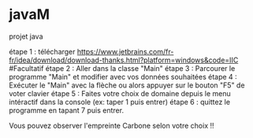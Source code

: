 # javaM
projet java

étape 1 : télécharger https://www.jetbrains.com/fr-fr/idea/download/download-thanks.html?platform=windows&code=IIC #Facultatif 
étape 2 : Aller dans la classe "Main"
étape 3 : Parcourer le programme "Main" et modifier avec vos données souhaitées
étape 4 : Exécuter le "Main" avec la flèche ou alors appuyer sur le bouton "F5" de voter clavier
étape 5 : Faites votre choix de domaine depuis le menu intéractif dans la console (ex: taper 1 puis entrer)
étape 6 : quittez le programme en tapant 7 puis entrer.

Vous pouvez observer l'empreinte Carbone selon votre choix !!
